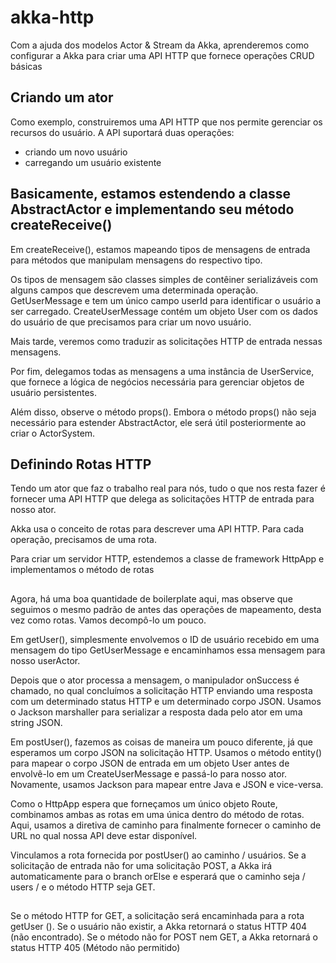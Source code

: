 # akka-http
Com a ajuda dos modelos Actor &amp; Stream da Akka, aprenderemos como configurar a Akka para criar uma API HTTP que fornece operações CRUD básicas

## Criando um ator
Como exemplo, construiremos uma API HTTP que nos permite gerenciar os recursos do usuário. A API suportará duas operações:

- criando um novo usuário
- carregando um usuário existente

## Basicamente, estamos estendendo a classe AbstractActor e implementando seu método createReceive()

Em createReceive(), estamos mapeando tipos de mensagens de entrada para métodos que manipulam mensagens do respectivo tipo.

Os tipos de mensagem são classes simples de contêiner serializáveis com alguns campos que descrevem uma determinada operação. GetUserMessage e tem um único campo userId para identificar o usuário a ser carregado. CreateUserMessage contém um objeto User com os dados do usuário de que precisamos para criar um novo usuário.

Mais tarde, veremos como traduzir as solicitações HTTP de entrada nessas mensagens.

Por fim, delegamos todas as mensagens a uma instância de UserService, que fornece a lógica de negócios necessária para gerenciar objetos de usuário persistentes.

Além disso, observe o método props(). Embora o método props() não seja necessário para estender AbstractActor, ele será útil posteriormente ao criar o ActorSystem.

## Definindo Rotas HTTP
Tendo um ator que faz o trabalho real para nós, tudo o que nos resta fazer é fornecer uma API HTTP que delega as solicitações HTTP de entrada para nosso ator.

Akka usa o conceito de rotas para descrever uma API HTTP. Para cada operação, precisamos de uma rota.

Para criar um servidor HTTP, estendemos a classe de framework HttpApp e implementamos o método de rotas

##

Agora, há uma boa quantidade de boilerplate aqui, mas observe que seguimos o mesmo padrão de antes das operações de mapeamento, desta vez como rotas. Vamos decompô-lo um pouco.

Em getUser(), simplesmente envolvemos o ID de usuário recebido em uma mensagem do tipo GetUserMessage e encaminhamos essa mensagem para nosso userActor.

Depois que o ator processa a mensagem, o manipulador onSuccess é chamado, no qual concluímos a solicitação HTTP enviando uma resposta com um determinado status HTTP e um determinado corpo JSON. Usamos o Jackson marshaller para serializar a resposta dada pelo ator em uma string JSON.

Em postUser(), fazemos as coisas de maneira um pouco diferente, já que esperamos um corpo JSON na solicitação HTTP. Usamos o método entity() para mapear o corpo JSON de entrada em um objeto User antes de envolvê-lo em um CreateUserMessage e passá-lo para nosso ator. Novamente, usamos Jackson para mapear entre Java e JSON e vice-versa.

Como o HttpApp espera que forneçamos um único objeto Route, combinamos ambas as rotas em uma única dentro do método de rotas. Aqui, usamos a diretiva de caminho para finalmente fornecer o caminho de URL no qual nossa API deve estar disponível.

Vinculamos a rota fornecida por postUser() ao caminho / usuários. Se a solicitação de entrada não for uma solicitação POST, a Akka irá automaticamente para o branch orElse e esperará que o caminho seja / users / <id> e o método HTTP seja GET.
  
  ##
  Se o método HTTP for GET, a solicitação será encaminhada para a rota getUser (). Se o usuário não existir, a Akka retornará o status HTTP 404 (não encontrado). Se o método não for POST nem GET, a Akka retornará o status HTTP 405 (Método não permitido)
  
  
